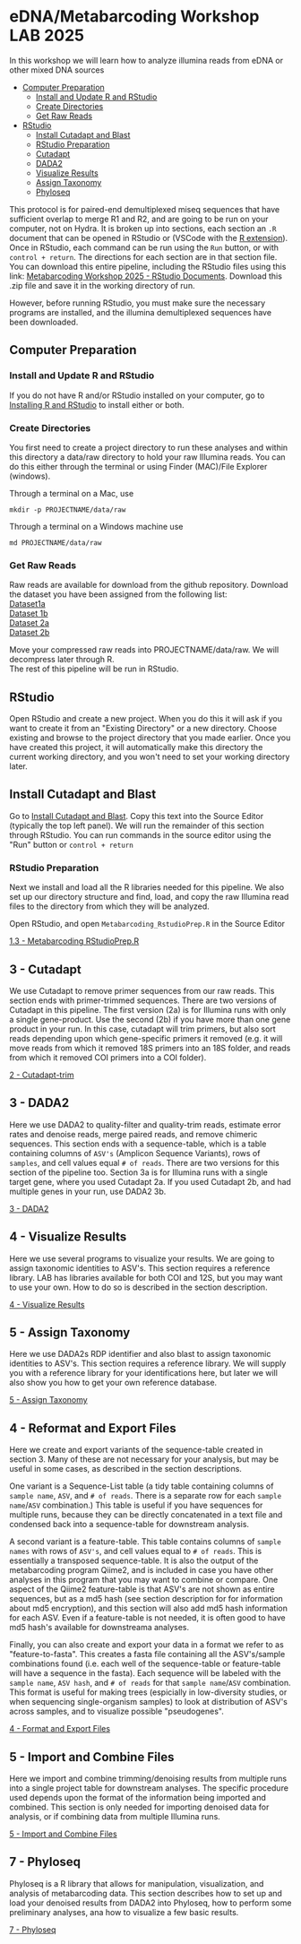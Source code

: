 # eDNA/Metabarcoding Workshop LAB 2025
In this workshop we will learn how to analyze illumina reads from eDNA or other mixed DNA sources

* [Computer Preparation](computer-preparation) </br>
    * [Install and Update R and RStudio](install-and-update-r-and-rstudio) </br>
    * [Create Directories](#create-directories) </br>
    * [Get Raw Reads](#get-raw-reads) </br>
* [RStudio]("rstudio) </br>
    * [Install Cutadapt and Blast](#install-cutadapt-and-blast) </br>
    * [RStudio Preparation](#rstudio-preparation) </br>
    * [Cutadapt](#2---cutadapt) </br>
    * [DADA2](#3---dada2) </br>
    * [Visualize Results](#4---visualize-results) </br>
    * [Assign Taxonomy](#5---assign-taxonomy) </br>
    * [Phyloseq](#8---phyloseq) </br>

This protocol is for paired-end demultiplexed miseq sequences that have sufficient overlap to merge R1 and R2, and are going to be run on your computer, not on Hydra. It is broken up into sections, each section an `.R` document that can be opened in RStudio or (VSCode with the [R extension](https://code.visualstudio.com/docs/languages/r)). Once in RStudio, each command can be run using the `Run` button, or with `control + return`. The directions for each section are in that section file. You can download this entire pipeline, including the RStudio files using this link: [Metabarcoding Workshop 2025 - RStudio Documents](https://github.com/SmithsonianWorkshops/eDNA_Metabarcoding_Workshop_LAB_2025/archive/refs/heads/main.zip). Download this .zip file and save it in the working directory of run.

However, before running RStudio, you must make sure the necessary programs are installed, and the illumina demultiplexed sequences have been downloaded.

## Computer Preparation
### Install and Update R and RStudio
If you do not have R and/or RStudio installed on your computer, go to [Installing R and RStudio](https://github.com/SmithsonianWorkshops/eDNA_Metabarcoding_Workshop_LAB_2025/blob/main/r-install.md) to install either or both.

### Create Directories
You first need to create a project directory to run these analyses and within this directory a data/raw directory to hold your raw Illumina reads. You can do this either through the terminal or using Finder (MAC)/File Explorer (windows).

Through a terminal on a Mac, use
```
mkdir -p PROJECTNAME/data/raw
```

Through a terminal on a Windows machine use
```
md PROJECTNAME/data/raw
```
### Get Raw Reads
Raw reads are available for download from the github repository. Download the dataset you have been assigned from the following list:  
[Dataset1a](https://xxxxxx)  
[Dataset 1b](https://xxxxxx)  
[Dataset 2a](https://xxxxxx)  
[Dataset 2b](https://xxxxxx)  

Move your compressed raw reads into PROJECTNAME/data/raw. We will decompress later through R.  
The rest of this pipeline will be run in RStudio.

## RStudio

Open RStudio and create a new project. When you do this it will ask if you want to create it from an "Existing Directory" or a new directory. Choose existing and browse to the project directory that you made earlier. Once you have created this project, it will automatically make this directory the current working directory, and you won't need to set your working directory later.

## Install Cutadapt and Blast
Go to [Install Cutadapt and Blast](https://xxxxxx). Copy this text into the Source Editor (typically the top left panel). We will run the remainder of this section through RStudio. You can run commands in the source editor using the "Run" button or `control + return`

### RStudio Preparation
Next we install and load all the R libraries needed for this pipeline. We also set up our directory structure and find, load, and copy the raw Illumina read files to the directory from which they will be analyzed. 

Open RStudio, and open `Metabarcoding_RstudioPrep.R` in the Source Editor 

[1.3 - Metabarcoding RStudioPrep.R](https://github.com/trippster08/Metabarcoding-in-RStudio-LAB/blob/main/RStudio%20Files/1_3_Metabarcoding_R_Pipeline_RStudioPrep.R)

## 3 - Cutadapt
We use Cutadapt to remove primer sequences from our raw reads. This section ends with primer-trimmed sequences. There are two versions of Cutadapt in this pipeline. The first version (2a) is for Illumina runs with only a single gene-product. Use the second (2b) if you have more than one gene product in your run. In this case, cutadapt will trim primers, but also sort reads depending upon which gene-specific primers it removed (e.g. it will move reads from which it removed 18S primers into an 18S folder, and reads from which it removed COI primers into a COI folder).

[2 - Cutadapt-trim](https://github.com/trippster08/Metabarcoding-in-RStudio-LAB/blob/main/RStudio%20Files/2a%20Metabarcoding_Cutadapt_trim.R) </br>


## 3 - DADA2
Here we use DADA2 to quality-filter and quality-trim reads, estimate error rates and denoise reads, merge paired reads, and remove chimeric sequences. This section ends with a sequence-table, which is a table containing columns of `ASV's` (Amplicon Sequence Variants), rows of `samples`, and cell values equal `# of reads`. There are two versions for this section of the pipeline too. Section 3a is for Illumina runs with a single target gene, where you used Cutadapt 2a. If you used Cutadapt 2b, and had multiple genes in your run, use DADA2 3b.

[3 - DADA2](https://github.com/trippster08/Metabarcoding-in-RStudio-LAB/blob/main/RStudio%20Files/3a%20Metabarcoding_Dada2.R) </br>

## 4 - Visualize Results
Here we use several programs to visualize your results. We are going  to assign taxonomic identities to ASV's. This section requires a reference library. LAB has libraries available for both COI and 12S, but you may want to use your own. How to do so is described in the section description.

[4 - Visualize Results](https://github.com/trippster08/Metabarcoding-in-RStudio-LAB/blob/main/RStudio%20Files/6%20Metabarcoding_R_Pipeline_RStudio_TaxAssignment.R)

## 5 - Assign Taxonomy
Here we use DADA2s RDP identifier and also blast to assign taxonomic identities to ASV's. This section requires a reference library. We will supply you with a reference library for your identifications here, but later we will also show you how to get your own reference database.

[5 - Assign Taxonomy](https://github.com/trippster08/Metabarcoding-in-RStudio-LAB/blob/main/RStudio%20Files/6%20Metabarcoding_R_Pipeline_RStudio_TaxAssignment.R)


## 4 - Reformat and Export Files
Here we create and export variants of the sequence-table created in section 3. Many of these are not necessary for your analysis, but may be useful in some cases, as described in the section descriptions. 

One variant is a Sequence-List table (a tidy table containing columns of `sample name`, `ASV`, and   `# of reads`. There is a separate row for each `sample name`/`ASV` combination.) This table is useful if you have sequences for multiple runs, because they can be directly concatenated in a text file and condensed back into a sequence-table for downstream analysis.

A second variant is a feature-table. This table contains columns of `sample names` with rows of `ASV's`, and cell values equal to `# of reads`. This is essentially a transposed sequence-table. It is also the output of the metabarcoding program Qiime2, and is included in case you have other analyses in this program that you may want to combine or compare. One aspect of the Qiime2 feature-table is that ASV's are not shown as entire sequences, but as a md5 hash (see section description for for information about md5 encryption), and this section will also add md5 hash information for each ASV. Even if a feature-table is not needed, it is often good to have md5 hash's available for downstreama analyses.

Finally, you can also create and export your data in a format we refer to as "feature-to-fasta". This creates a fasta file containing all the ASV's/sample combinations found (i.e. each well of the sequence-table or feature-table will have a sequence in the fasta). Each sequence will be labeled with the `sample name`, `ASV hash`, and `# of reads` for that `sample name`/`ASV` combination. This format is useful for making trees (espicially in low-diversity studies, or when sequencing single-organism samples) to look at distribution of ASV's across samples, and to visualize possible "pseudogenes".

[4 - Format and Export Files](https://github.com/trippster08/Metabarcoding-in-RStudio-LAB/blob/main/RStudio%20Files/4%20Metabarcoding_R_Pipeline_RStudio_FormatandExportFiles.R)

## 5 - Import and Combine Files
Here we import and combine trimming/denoising results from multiple runs into a single project table for downstream analyses.  The specific procedure used depends upon the format of the information being imported and combined. This section is only needed for importing denoised data for analysis, or if combining data from multiple Illumina runs.

[5 - Import and Combine Files](https://github.com/trippster08/Metabarcoding-in-RStudio-LAB/blob/main/RStudio%20Files/5%20Metabarcoding_R_Pipeline_RStudio_ImportCombine.R)



## 7 - Phyloseq
Phyloseq is a R library that allows for manipulation, visualization, and analysis of metabarcoding data. This section describes how to set up and load your denoised results from DADA2 into Phyloseq, how to perform some preliminary analyses, ana how to visualize a few basic results.

[7 - Phyloseq](https://github.com/trippster08/Metabarcoding-in-RStudio-LAB/blob/main/RStudio%20Files/7%20Metabarcoding_R_Pipeline_RStudio_Phyloseq.R)

